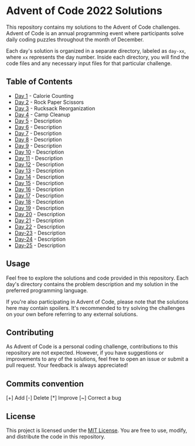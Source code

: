 # Advent of Code 2022 Solutions

This repository contains my solutions to the Advent of Code challenges. Advent of Code is an annual programming event where participants solve daily coding puzzles throughout the month of December.

Each day's solution is organized in a separate directory, labeled as `day-xx`, where `xx` represents the day number. Inside each directory, you will find the code files and any necessary input files for that particular challenge.

## Table of Contents

- [Day 1](day-01/day-01.py) - Calorie Counting
- [Day 2](day-02/day-02.py) - Rock Paper Scissors
- [Day 3](day-03/day-03.py) - Rucksack Reorganization
- [Day 4](day-04/day-04.py) - Camp Cleanup
- [Day 5](day-05/day-05.py) - Description
- [Day 6](day-06/day-06.py) - Description
- [Day 7](day-07/day-07.py) - Description
- [Day 8](day-08/day-08.py) - Description
- [Day 9](day-09/day-09.py) - Description
- [Day 10](day-10/day-10.py) - Description
- [Day 11](day-11/day-11.py) - Description
- [Day 12](day-12/day-12.py) - Description
- [Day 13](day-13/day-13.py) - Description
- [Day 14](day-14/day-14.py) - Description
- [Day 15](day-15/day-15.py) - Description
- [Day 16](day-16/day-16.py) - Description
- [Day 17](day-17/day-17.py) - Description
- [Day 18](day-18/day-18.py) - Description
- [Day 19](day-19/day-19.py) - Description
- [Day 20](day-20/day-20.py) - Description
- [Day 21](day-21/day-21.py) - Description
- [Day 22](day-22/day-22.py) - Description
- [Day-23](day-23/day-23.py) - Description
- [Day-24](day-24/day-24.py) - Description
- [Day-25](day-25/day-25.py) - Description

## Usage

Feel free to explore the solutions and code provided in this repository. Each day's directory contains the problem description and my solution in the preferred programming language.

If you're also participating in Advent of Code, please note that the solutions here may contain spoilers. It's recommended to try solving the challenges on your own before referring to any external solutions.

## Contributing

As Advent of Code is a personal coding challenge, contributions to this repository are not expected. However, if you have suggestions or improvements to any of the solutions, feel free to open an issue or submit a pull request. Your feedback is always appreciated!

## Commits convention

[+] Add
[-] Delete
[*] Improve
[~] Correct a bug

## License

This project is licensed under the [MIT License](LICENSE). You are free to use, modify, and distribute the code in this repository.
